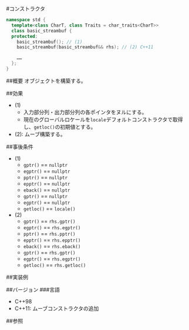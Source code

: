 #コンストラクタ
```cpp
namespace std {
  template<class CharT, class Traits = char_traits<CharT>>
  class basic_streambuf {
  protected:
    basic_streambuf(); // (1)
    basic_streambuf(basic_streambuf&& rhs); // (2) C++11

    ……
  };
}
```

##概要
オブジェクトを構築する。

##効果

- (1)
    - 入力部分列・出力部分列の各ポインタをヌルにする。
    - 現在のグローバルロケールを`locale`デフォルトコンストラクタで取得し、`getloc()`の初期値とする。
- (2): ムーブ構築する。

##事後条件
- (1)
    - `gptr()` == `nullptr`
    - `egptr()` == `nullptr`
    - `pptr()` == `nullptr`
    - `epptr()` == `nullptr`
    - `eback()` == `nullptr`
    - `gptr()` == `nullptr`
    - `egptr()` == `nullptr`
    - `getloc()` == `locale()`
- (2)
    - `gptr()` == `rhs.gptr()`
    - `egptr()` == `rhs.egptr()`
    - `pptr()` == `rhs.pptr()`
    - `epptr()` == `rhs.epptr()`
    - `eback()` == `rhs.eback()`
    - `gptr()` == `rhs.gptr()`
    - `egptr()` == `rhs.egptr()`
    - `getloc()` == `rhs.getloc()`

##実装例

##バージョン
###言語
- C++98
- C++11: ムーブコンストラクタの追加

##参照
